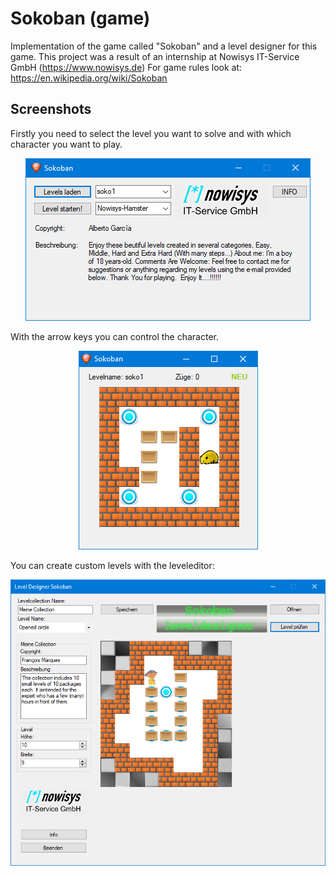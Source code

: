 # Sokoban (game)
Implementation of the game called "Sokoban" and a level designer for this game.
This project was a result of an internship at Nowisys IT-Service GmbH (https://www.nowisys.de)
For game rules look at: https://en.wikipedia.org/wiki/Sokoban

## Screenshots

Firstly you need to select the level you want to solve and with which character you want to play.
<p align="center">
  <img src="/screenshots/settings.png">
</p>

With the arrow keys you can control the character.
<p align="center">
  <img src="/screenshots/main.png">
</p>

You can create custom levels with the leveleditor:
<p align="center">
  <img src="/screenshots/leveldesigner.png">
</p>
